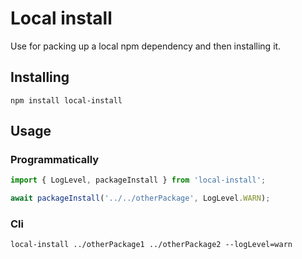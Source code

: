 # Local install

Use for packing up a local npm dependency and then installing it. 

## Installing

```
npm install local-install
```

## Usage

### Programmatically

```typescript 
import { LogLevel, packageInstall } from 'local-install';

await packageInstall('../../otherPackage', LogLevel.WARN);

```

### Cli

```
local-install ../otherPackage1 ../otherPackage2 --logLevel=warn
```
